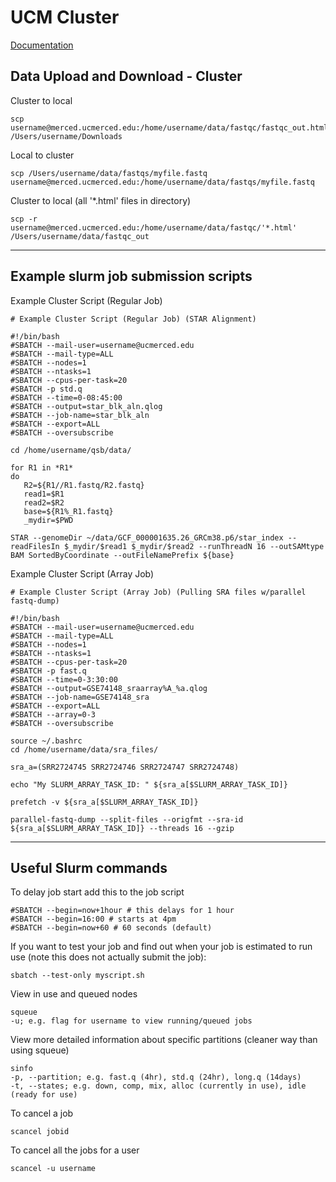 # UCM Cluster

[Documentation](https://ucmerced.github.io/hpc_docs/#/)


## Data Upload and Download - Cluster

Cluster to local

    scp username@merced.ucmerced.edu:/home/username/data/fastqc/fastqc_out.html /Users/username/Downloads

Local to cluster

    scp /Users/username/data/fastqs/myfile.fastq username@merced.ucmerced.edu:/home/username/data/fastqs/myfile.fastq
    
Cluster to local (all '*.html' files in directory) 

    scp -r username@merced.ucmerced.edu:/home/username/data/fastqc/'*.html' /Users/username/data/fastqc_out

---
## Example slurm job submission scripts

Example Cluster Script (Regular Job)

    # Example Cluster Script (Regular Job) (STAR Alignment)

    #!/bin/bash
    #SBATCH --mail-user=username@ucmerced.edu
    #SBATCH --mail-type=ALL
    #SBATCH --nodes=1
    #SBATCH --ntasks=1
    #SBATCH --cpus-per-task=20
    #SBATCH -p std.q
    #SBATCH --time=0-08:45:00
    #SBATCH --output=star_blk_aln.qlog
    #SBATCH --job-name=star_blk_aln
    #SBATCH --export=ALL
    #SBATCH --oversubscribe

    cd /home/username/qsb/data/

    for R1 in *R1*
    do
       R2=${R1//R1.fastq/R2.fastq}
       read1=$R1
       read2=$R2
       base=${R1%_R1.fastq}
       _mydir=$PWD

    STAR --genomeDir ~/data/GCF_000001635.26_GRCm38.p6/star_index --readFilesIn $_mydir/$read1 $_mydir/$read2 --runThreadN 16 --outSAMtype BAM SortedByCoordinate --outFileNamePrefix ${base}



Example Cluster Script (Array Job)

    # Example Cluster Script (Array Job) (Pulling SRA files w/parallel fastq-dump)

    #!/bin/bash
    #SBATCH --mail-user=username@ucmerced.edu
    #SBATCH --mail-type=ALL
    #SBATCH --nodes=1
    #SBATCH --ntasks=1
    #SBATCH --cpus-per-task=20
    #SBATCH -p fast.q
    #SBATCH --time=0-3:30:00
    #SBATCH --output=GSE74148_sraarray%A_%a.qlog
    #SBATCH --job-name=GSE74148_sra
    #SBATCH --export=ALL
    #SBATCH --array=0-3
    #SBATCH --oversubscribe

    source ~/.bashrc
    cd /home/username/data/sra_files/

    sra_a=(SRR2724745 SRR2724746 SRR2724747 SRR2724748)

    echo "My SLURM_ARRAY_TASK_ID: " ${sra_a[$SLURM_ARRAY_TASK_ID]}

    prefetch -v ${sra_a[$SLURM_ARRAY_TASK_ID]}

    parallel-fastq-dump --split-files --origfmt --sra-id ${sra_a[$SLURM_ARRAY_TASK_ID]} --threads 16 --gzip

---
## Useful Slurm commands

To delay job start add this to the job script

    #SBATCH --begin=now+1hour # this delays for 1 hour
    #SBATCH --begin=16:00 # starts at 4pm
    #SBATCH --begin=now+60 # 60 seconds (default)

If you want to test your job and find out when your job is estimated to run use (note this does not actually submit the job):

    sbatch --test-only myscript.sh

View in use and queued nodes

    squeue
    -u; e.g. flag for username to view running/queued jobs


View more detailed information about specific partitions (cleaner way than using squeue)

    sinfo
    -p, --partition; e.g. fast.q (4hr), std.q (24hr), long.q (14days)
    -t, --states; e.g. down, comp, mix, alloc (currently in use), idle (ready for use)


To cancel a job

    scancel jobid

To cancel all the jobs for a user

    scancel -u username


